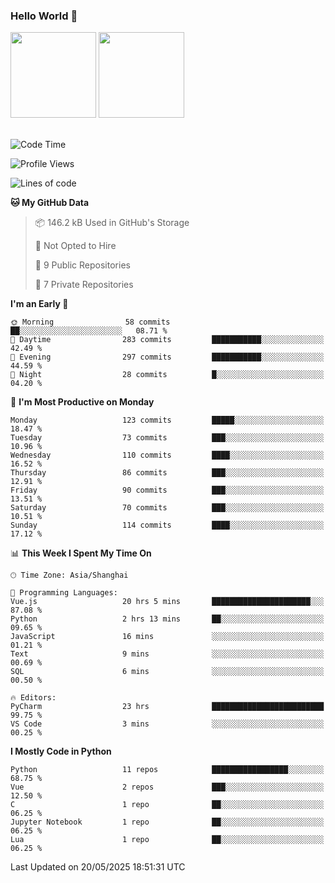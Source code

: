 ### Hello World 👋
<img align="" height="137px" src="https://github-readme-stats.vercel.app/api?username=myhMARS&hide_title=true&hide_border=true&show_icons=trueline_height=21&text_color=000&icon_color=000&bg_color=0,ea6161,ffc64d,fffc4d,52fa5a&theme=graywhite" /> </div>
<img align="" height="137px" src="https://github-readme-stats-git-masterrstaa-rickstaa.vercel.app/api/top-langs/?username=myhMARS&hide_title=true&hide_border=true&layout=compact&langs_count=6&text_color=000&icon_color=fff&bg_color=0,52fa5a,4dfcff,c64dff&theme=graywhite" /><br><br>

<!--START_SECTION:waka-->
![Code Time](http://img.shields.io/badge/Code%20Time-650%20hrs%2048%20mins-blue)

![Profile Views](http://img.shields.io/badge/Profile%20Views-0-blue)

![Lines of code](https://img.shields.io/badge/From%20Hello%20World%20I%27ve%20Written-493.9%20thousand%20lines%20of%20code-blue)

**🐱 My GitHub Data** 

> 📦 146.2 kB Used in GitHub's Storage 
 > 
> 🚫 Not Opted to Hire
 > 
> 📜 9 Public Repositories 
 > 
> 🔑 7 Private Repositories 
 > 
**I'm an Early 🐤** 

```text
🌞 Morning                58 commits          ██░░░░░░░░░░░░░░░░░░░░░░░   08.71 % 
🌆 Daytime                283 commits         ███████████░░░░░░░░░░░░░░   42.49 % 
🌃 Evening                297 commits         ███████████░░░░░░░░░░░░░░   44.59 % 
🌙 Night                  28 commits          █░░░░░░░░░░░░░░░░░░░░░░░░   04.20 % 
```
📅 **I'm Most Productive on Monday** 

```text
Monday                   123 commits         █████░░░░░░░░░░░░░░░░░░░░   18.47 % 
Tuesday                  73 commits          ███░░░░░░░░░░░░░░░░░░░░░░   10.96 % 
Wednesday                110 commits         ████░░░░░░░░░░░░░░░░░░░░░   16.52 % 
Thursday                 86 commits          ███░░░░░░░░░░░░░░░░░░░░░░   12.91 % 
Friday                   90 commits          ███░░░░░░░░░░░░░░░░░░░░░░   13.51 % 
Saturday                 70 commits          ███░░░░░░░░░░░░░░░░░░░░░░   10.51 % 
Sunday                   114 commits         ████░░░░░░░░░░░░░░░░░░░░░   17.12 % 
```


📊 **This Week I Spent My Time On** 

```text
🕑︎ Time Zone: Asia/Shanghai

💬 Programming Languages: 
Vue.js                   20 hrs 5 mins       ██████████████████████░░░   87.08 % 
Python                   2 hrs 13 mins       ██░░░░░░░░░░░░░░░░░░░░░░░   09.65 % 
JavaScript               16 mins             ░░░░░░░░░░░░░░░░░░░░░░░░░   01.21 % 
Text                     9 mins              ░░░░░░░░░░░░░░░░░░░░░░░░░   00.69 % 
SQL                      6 mins              ░░░░░░░░░░░░░░░░░░░░░░░░░   00.50 % 

🔥 Editors: 
PyCharm                  23 hrs              █████████████████████████   99.75 % 
VS Code                  3 mins              ░░░░░░░░░░░░░░░░░░░░░░░░░   00.25 % 
```

**I Mostly Code in Python** 

```text
Python                   11 repos            █████████████████░░░░░░░░   68.75 % 
Vue                      2 repos             ███░░░░░░░░░░░░░░░░░░░░░░   12.50 % 
C                        1 repo              ██░░░░░░░░░░░░░░░░░░░░░░░   06.25 % 
Jupyter Notebook         1 repo              ██░░░░░░░░░░░░░░░░░░░░░░░   06.25 % 
Lua                      1 repo              ██░░░░░░░░░░░░░░░░░░░░░░░   06.25 % 
```




 Last Updated on 20/05/2025 18:51:31 UTC
<!--END_SECTION:waka-->

<!--
**myhMARS/myhMARS** is a ✨ _special_ ✨ repository because its `README.md` (this file) appears on your GitHub profile.

Here are some ideas to get you started:

- 🔭 I’m currently working on ...
- 🌱 I’m currently learning ...
- 👯 I’m looking to collaborate on ...
- 🤔 I’m looking for help with ...
- 💬 Ask me about ...
- 📫 How to reach me: ...
- 😄 Pronouns: ...
- ⚡ Fun fact: ...
-->
